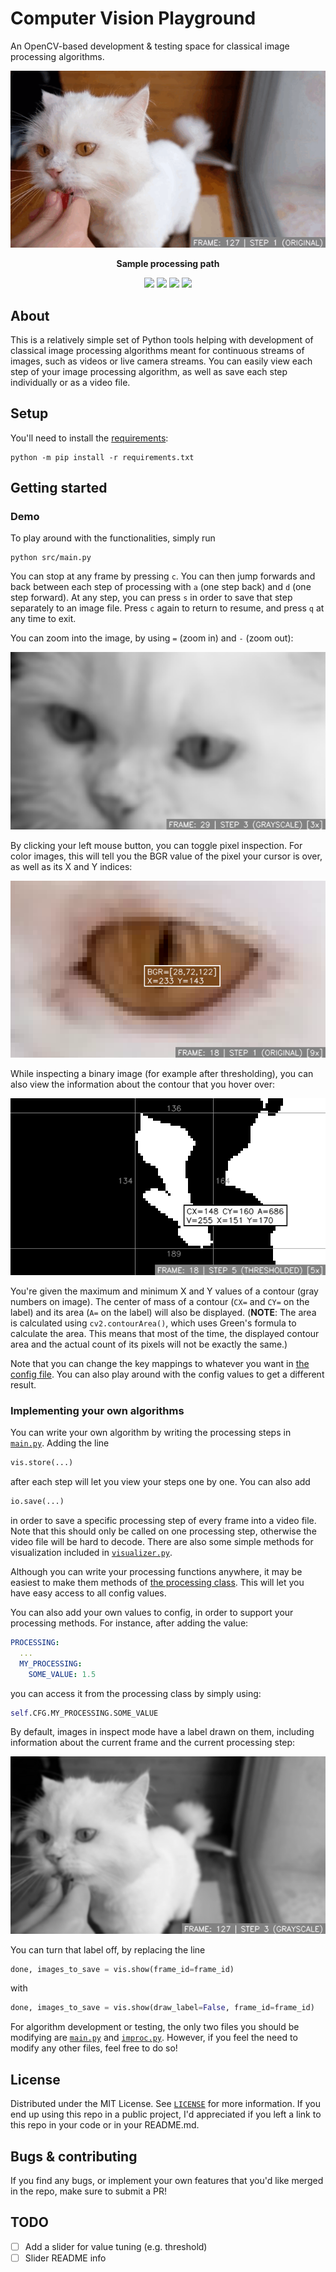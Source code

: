 # Computer Vision Playground
An OpenCV-based development & testing space for classical image processing algorithms.

<p align="center">
	<img src="resources/visualized.gif"/>
</p>

<p align="center">
<b>Sample processing path</b>
</p>
<div align="center">

![](https://img.shields.io/badge/License-MIT-brightgreen?style=for-the-badge)
![](https://img.shields.io/badge/python-3.6+-blue?style=for-the-badge&logo=python&logoColor=blue)
![](https://img.shields.io/badge/opencv-4.x-yellow?style=for-the-badge&logo=opencv&logoColor=yellow)
![](https://img.shields.io/badge/numpy-1.22+-red?style=for-the-badge&logo=numpy&logoColor=red)

</div>

<!-- TOC here -->

## About
This is a relatively simple set of Python tools helping with development of classical image processing algorithms meant for continuous streams of images, such as videos or live camera streams. You can easily view each step of your image processing algorithm, as well as save each step individually or as a video file.

## Setup
You'll need to install the [requirements](requirements.txt):
```shell
python -m pip install -r requirements.txt
```

## Getting started
### Demo
To play around with the functionalities, simply run
```shell
python src/main.py
```
You can stop at any frame by pressing `c`. You can then jump forwards and back between each step of processing with `a` (one step back) and `d` (one step forward). At any step, you can press `s` in order to save that step separately to an image file. Press `c` again to return to resume, and press `q` at any time to exit.

You can zoom into the image, by using `=` (zoom in) and `-` (zoom out):
<p align="center">
  <img src="resources/zoom.png"/>
</p>

By clicking your left mouse button, you can toggle pixel inspection. For color images, this will tell you the BGR value of the pixel your cursor is over, as well as its X and Y indices:
<p align="center">
  <img src="resources/px_label.png" />
</p>

While inspecting a binary image (for example after thresholding), you can also view the information about the contour that you hover over:
<p align="center">
  <img src="resources/contour.png" />
</p>

You're given the maximum and minimum X and Y values of a contour (gray numbers on image). The center of mass of a contour (`CX=` and `CY=` on the label) and its area (`A=` on the label) will also be displayed. (**NOTE**: The area is calculated using `cv2.contourArea()`, which uses Green's formula to calculate the area. This means that most of the time, the displayed contour area and the actual count of its pixels will not be exactly the same.)

Note that you can change the key mappings to whatever you want in [the config file](config/config.yaml). You can also play around with the config values to get a different result.

### Implementing your own algorithms
You can write your own algorithm by writing the processing steps in [`main.py`](src/main.py). Adding the line 
```py
vis.store(...)
``` 
after each step will let you view your steps one by one. You can also add 
```py
io.save(...)
```
in order to save a specific processing step of every frame into a video file. Note that this should only be called on one processing step, otherwise the video file will be hard to decode.
There are also some simple methods for visualization included in [`visualizer.py`](src/visualizer.py).

Although you can write your processing functions anywhere, it may be easiest to make them methods of 
[the processing class](src/improc.py). This will let you have easy access to all config values.

You can also add your own values to config, in order to support your processing methods. For instance, after adding the value:
```yaml
PROCESSING:
  ...
  MY_PROCESSING:
    SOME_VALUE: 1.5
```
you can access it from the processing class by simply using:
```py
self.CFG.MY_PROCESSING.SOME_VALUE
```

By default, images in inspect mode have a label drawn on them, including information about the current frame and the current processing step:
<p align="center">
 <img src="resources/label.png"/>
</p>

You can turn that label off, by replacing the line
```py
done, images_to_save = vis.show(frame_id=frame_id)
```
with
```py
done, images_to_save = vis.show(draw_label=False, frame_id=frame_id)
```
For algorithm development or testing, the only two files you should be modifying are [`main.py`](src/main.py) and [`improc.py`](src/improc.py). However, if you feel the need to modify any other files, feel free to do so!


## License
Distributed under the MIT License. See [`LICENSE`](LICENSE) for more information. If you end up using this repo in a public project, I'd appreciated if you left a link to this repo in your code or in your README.md.


## Bugs & contributing
If you find any bugs, or implement your own features that you'd like merged in the repo, make sure to
submit a PR!




## TODO
- [ ] Add a slider for value tuning (e.g. threshold)
- [ ] Slider README info